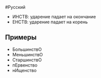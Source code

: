 #Русский 
- ИНСТВ: ударение падает на окончание 
- ЕНСТВ: ударение падает на корень
## Примеры
- БольшинствО
- МеньшинствО
- СтаршинствО
- пЕрвенство
- нИщенство